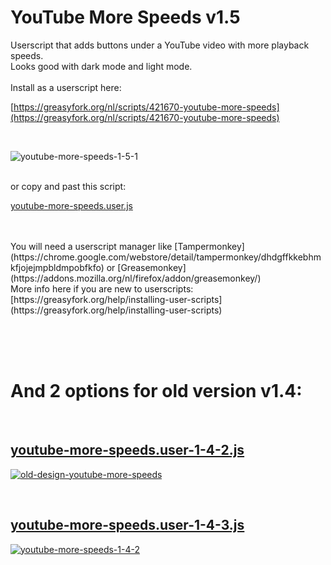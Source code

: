 # YouTube More Speeds v1.5
Userscript that adds buttons under a YouTube video with more playback speeds.</br>
Looks good with dark mode and light mode.</br>
</br>
Install as a userscript here: 

[https://greasyfork.org/nl/scripts/421670-youtube-more-speeds](https://greasyfork.org/nl/scripts/421670-youtube-more-speeds)

</br>

![youtube-more-speeds-1-5-1](https://github.com/user-attachments/assets/446fb8bb-52ae-4ea4-bd6d-5867d70bc612)

</br>
or copy and past this script: 

[youtube-more-speeds.user.js](https://github.com/orrstudio/youtube-more-speeds/blob/main/youtube-more-speeds.user.js)

</br>
</br>
You will need a userscript manager like [Tampermonkey](https://chrome.google.com/webstore/detail/tampermonkey/dhdgffkkebhmkfjojejmpbldmpobfkfo) or [Greasemonkey](https://addons.mozilla.org/nl/firefox/addon/greasemonkey/)
</br>
More info here if you are new to userscripts: [https://greasyfork.org/help/installing-user-scripts](https://greasyfork.org/help/installing-user-scripts)

</br></br></br>

# And 2 options for old version v1.4: 
</br>

## [youtube-more-speeds.user-1-4-2.js](https://github.com/orrstudio/youtube-more-speeds/blob/main/youtube-more-speeds.user-1-4-2.js)

[![old-design-youtube-more-speeds](https://user-images.githubusercontent.com/65281943/212045165-f11b009e-bf65-447d-8ccc-f5ae2245fb1f.png)](https://github.com/orrstudio/youtube-more-speeds/blob/main/youtube-more-speeds.user-1-4-2.js)

</br>

## [youtube-more-speeds.user-1-4-3.js](https://github.com/orrstudio/youtube-more-speeds/blob/main/youtube-more-speeds.user-1-4-3.js)

[![youtube-more-speeds-1-4-2](https://github.com/user-attachments/assets/7ad86907-3e78-4e55-a9d7-4726bc979005)](https://github.com/orrstudio/youtube-more-speeds/blob/main/youtube-more-speeds.user-1-4-3.js)

</br>

